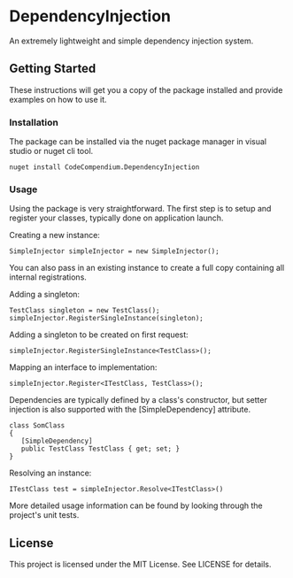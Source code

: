 # DependencyInjection
An extremely lightweight and simple dependency injection system.

## Getting Started
These instructions will get you a copy of the package installed and provide examples on how to use it.

### Installation
The package can be installed via the nuget package manager in visual studio or nuget cli tool.
```
nuget install CodeCompendium.DependencyInjection
```

### Usage
Using the package is very straightforward. The first step is to setup and register your classes, typically done on application launch.

Creating a new instance:
```
SimpleInjector simpleInjector = new SimpleInjector();
```
You can also pass in an existing instance to create a full copy containing all internal registrations.

Adding a singleton:
```
TestClass singleton = new TestClass();
simpleInjector.RegisterSingleInstance(singleton);
```

Adding a singleton to be created on first request:
```
simpleInjector.RegisterSingleInstance<TestClass>();
```

Mapping an interface to implementation:
```
simpleInjector.Register<ITestClass, TestClass>();
```

Dependencies are typically defined by a class's constructor, but setter injection is also supported with the [SimpleDependency] attribute.
```
class SomClass
{
   [SimpleDependency]
   public TestClass TestClass { get; set; }
}
```

Resolving an instance:
```
ITestClass test = simpleInjector.Resolve<ITestClass>()
```

More detailed usage information can be found by looking through the project's unit tests.

## License
This project is licensed under the MIT License. See LICENSE for details.
